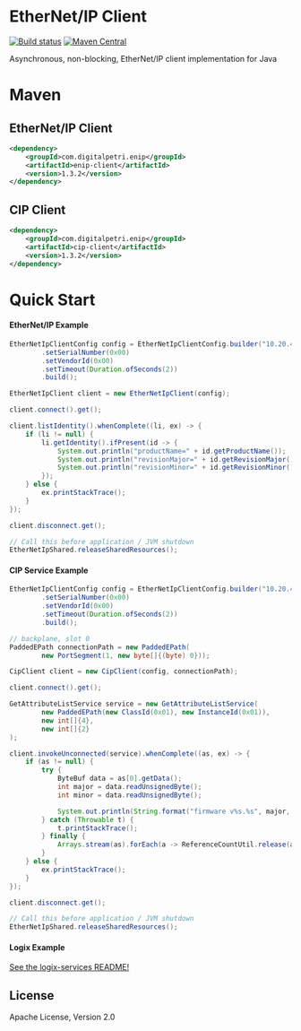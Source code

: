 # EtherNet/IP Client
[![Build status](https://travis-ci.org/digitalpetri/ethernet-ip.svg?branch=master)](https://travis-ci.org/digitalpetri/ethernet-ip)
[![Maven Central](https://img.shields.io/maven-central/v/com.digitalpetri.enip/enip.svg)](https://search.maven.org/#search%7Cgav%7C1%7Cg%3A%22com.digitalpetri.enip%22%20AND%20a%3A%22enip%22)

Asynchronous, non-blocking, EtherNet/IP client implementation for Java

# Maven

## EtherNet/IP Client
```xml
<dependency>
    <groupId>com.digitalpetri.enip</groupId>
    <artifactId>enip-client</artifactId>
    <version>1.3.2</version>
</dependency>
```

## CIP Client
```xml
<dependency>
    <groupId>com.digitalpetri.enip</groupId>
    <artifactId>cip-client</artifactId>
    <version>1.3.2</version>
</dependency>
```

# Quick Start
#### EtherNet/IP Example
```java
EtherNetIpClientConfig config = EtherNetIpClientConfig.builder("10.20.4.57")
        .setSerialNumber(0x00)
        .setVendorId(0x00)
        .setTimeout(Duration.ofSeconds(2))
        .build();

EtherNetIpClient client = new EtherNetIpClient(config);

client.connect().get();

client.listIdentity().whenComplete((li, ex) -> {
    if (li != null) {
        li.getIdentity().ifPresent(id -> {
            System.out.println("productName=" + id.getProductName());
            System.out.println("revisionMajor=" + id.getRevisionMajor());
            System.out.println("revisionMinor=" + id.getRevisionMinor());
        });
    } else {
        ex.printStackTrace();
    }
});

client.disconnect.get();

// Call this before application / JVM shutdown
EtherNetIpShared.releaseSharedResources();
```
#### CIP Service Example
```java
EtherNetIpClientConfig config = EtherNetIpClientConfig.builder("10.20.4.57")
        .setSerialNumber(0x00)
        .setVendorId(0x00)
        .setTimeout(Duration.ofSeconds(2))
        .build();

// backplane, slot 0
PaddedEPath connectionPath = new PaddedEPath(
        new PortSegment(1, new byte[]{(byte) 0}));

CipClient client = new CipClient(config, connectionPath);

client.connect().get();

GetAttributeListService service = new GetAttributeListService(
        new PaddedEPath(new ClassId(0x01), new InstanceId(0x01)),
        new int[]{4},
        new int[]{2}
);

client.invokeUnconnected(service).whenComplete((as, ex) -> {
    if (as != null) {
        try {
            ByteBuf data = as[0].getData();
            int major = data.readUnsignedByte();
            int minor = data.readUnsignedByte();

            System.out.println(String.format("firmware v%s.%s", major, minor));
        } catch (Throwable t) {
            t.printStackTrace();
        } finally {
            Arrays.stream(as).forEach(a -> ReferenceCountUtil.release(a.getData()));
        }
    } else {
        ex.printStackTrace();
    }
});

client.disconnect.get();

// Call this before application / JVM shutdown
EtherNetIpShared.releaseSharedResources();
```

#### Logix Example

[See the logix-services README!](logix-services/README.md)


License
--------

Apache License, Version 2.0
